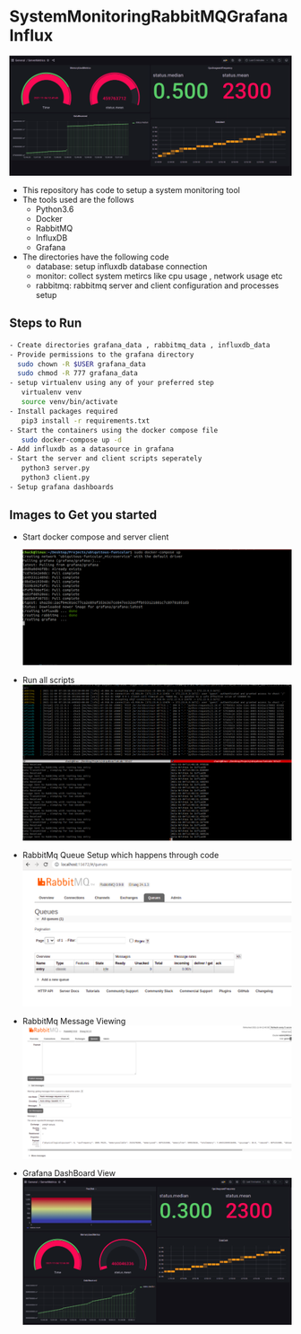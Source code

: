 # SystemMonitoringRabbitMQGrafanaInflux

![DashBoard View](https://github.com/DiptoChakrabarty/SystemMonitoring/blob/main/images/grafana.png)

- This repository has code to setup a system monitoring tool
- The tools used are the follows
    * Python3.6
    * Docker
    * RabbitMQ
    * InfluxDB
    * Grafana
- The directories have the following code
    * database: setup influxdb database connection
    * monitor:  collect system metircs like cpu usage , network usage etc
    * rabbitmq: rabbitmq server and client configuration and processes setup


## Steps to Run
```bash
- Create directories grafana_data , rabbitmq_data , influxdb_data
- Provide permissions to the grafana directory
  sudo chown -R $USER grafana_data
  sudo chmod -R 777 grafana_data
- setup virtualenv using any of your preferred step
   virtualenv venv
   source venv/bin/activate
- Install packages required
   pip3 install -r requirements.txt
- Start the containers using the docker compose file
   sudo docker-compose up -d
- Add influxdb as a datasource in grafana
- Start the server and client scripts seperately
   python3 server.py
   python3 client.py
- Setup grafana dashboards
```

## Images to Get you started

- Start docker compose and server client

  ![Docker Setup](https://github.com/DiptoChakrabarty/SystemMonitoring/blob/main/images/docker.png)

- Run all scripts
   ![Scripts](https://github.com/DiptoChakrabarty/SystemMonitoring/blob/main/images/setup.png)

- RabbitMq Queue Setup which happens through code
   ![Rabbitmq Queue](https://github.com/DiptoChakrabarty/SystemMonitoring/blob/main/images/queue.png)

- RabbitMq Message Viewing
  ![MesgView](https://github.com/DiptoChakrabarty/SystemMonitoring/blob/main/images/message.png)

- Grafana DashBoard View
  ![DashBoard View](https://github.com/DiptoChakrabarty/SystemMonitoring/blob/main/images/dashboard.png)
